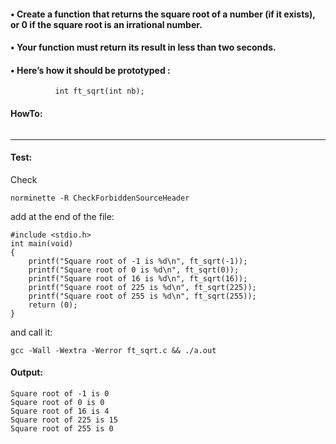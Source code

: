 #### • Create a function that returns the square root of a number (if it exists), or 0 if the square root is an irrational number.
#### • Your function must return its result in less than two seconds.
#### • Here’s how it should be prototyped :
```
          int ft_sqrt(int nb);
```
#### HowTo:
```

```
--------  
#### Test:
Check
```
norminette -R CheckForbiddenSourceHeader 
```
add at the end of the file:
```
#include <stdio.h>
int	main(void)
{
	printf("Square root of -1 is %d\n", ft_sqrt(-1));
	printf("Square root of 0 is %d\n", ft_sqrt(0));
	printf("Square root of 16 is %d\n", ft_sqrt(16));
	printf("Square root of 225 is %d\n", ft_sqrt(225));
	printf("Square root of 255 is %d\n", ft_sqrt(255));
	return (0);
}
```
and call it:
```
gcc -Wall -Wextra -Werror ft_sqrt.c && ./a.out
```
#### Output:
```
Square root of -1 is 0
Square root of 0 is 0
Square root of 16 is 4
Square root of 225 is 15
Square root of 255 is 0
```
